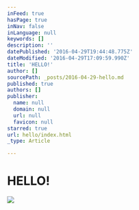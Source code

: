 ```yaml
---
inFeed: true
hasPage: true
inNav: false
inLanguage: null
keywords: []
description: ''
datePublished: '2016-04-29T19:44:48.775Z'
dateModified: '2016-04-29T17:09:59.990Z'
title: 'HELLO!'
author: []
sourcePath: _posts/2016-04-29-hello.md
published: true
authors: []
publisher:
  name: null
  domain: null
  url: null
  favicon: null
starred: true
url: hello/index.html
_type: Article

---
```

# HELLO!
![](https://the-grid-user-content.s3-us-west-2.amazonaws.com/a6554dc6-c031-4e25-9570-f66477f9cb57.jpg)